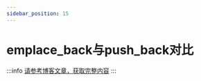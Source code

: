 ```yaml
---
sidebar_position: 15
---
```


# emplace_back与push_back对比
:::info
[请参考博客文章，获取完整内容](/blog/C++push_back&emplace_back)
:::
